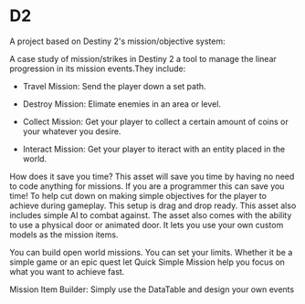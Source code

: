 # D2
 
A project based on Destiny 2's mission/objective system:

A case study of mission/strikes in Destiny 2 a tool to manage the linear progression in its mission events.They include:


- Travel Mission: Send the player down a set path.

- Destroy Mission: Elimate enemies in an area or level.

- Collect Mission: Get your player to collect a certain amount of coins or your whatever you desire.

- Interact Mission: Get your player to iteract with an entity placed in the world.




How does it save you time?
This asset will save you time by having no need to code anything for missions. If you are a programmer this can save you time! To help cut down on making simple objectives for the player to achieve during gameplay. This setup is drag and drop ready. This asset also includes simple AI to combat against. The asset also comes with the ability to use a physical door or animated door. It lets you use your own custom models as the mission items.

You can build open world missions. You can set your limits.
Whether it be a simple game or an epic quest let Quick Simple Mission help you focus on what you want to achieve fast.


Mission Item Builder:
Simply use the DataTable and design your own events

